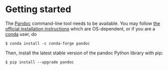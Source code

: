 Getting started
================================================================================

The [Pandoc](https://pandoc.org/) command-line tool needs to be available. 
You may follow [the official installation instructions](https://pandoc.org/installing.html)
which are OS-dependent, or if you are a [conda](https://www.google.com/search?client=firefox-b-d&q=conda+python) user, do

    $ conda install -c conda-forge pandoc

Then, install the latest stable version of the pandoc Python library with pip:

    $ pip install --upgrade pandoc
